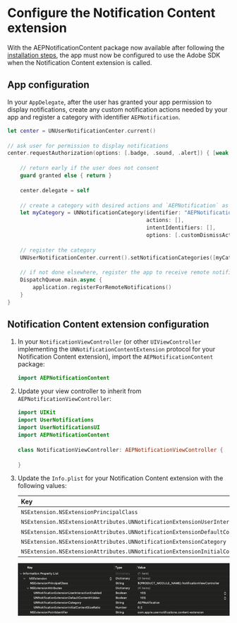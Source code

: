 # Configure the Notification Content extension

With the AEPNotificationContent package now available after following the [installation steps](./index.md), the app must now be configured to use the Adobe SDK when the Notification Content extension is called.

## App configuration

In your `AppDelegate`, after the user has granted your app permission to display notifications, create any custom notification actions needed by your app and register a category with identifier `AEPNotification`.

```swift
let center = UNUserNotificationCenter.current()

// ask user for permission to display notifications
center.requestAuthorization(options: [.badge, .sound, .alert]) { [weak self] granted, _ in
    
    // return early if the user does not consent 
    guard granted else { return }
    
    center.delegate = self
    
    // create a category with desired actions and `AEPNotification` as the identifier
    let myCategory = UNNotificationCategory(identifier: "AEPNotification",
                                            actions: [],
                                            intentIdentifiers: [],
                                            options: [.customDismissAction])

    // register the category
    UNUserNotificationCenter.current().setNotificationCategories([myCategory])
    
    // if not done elsewhere, register the app to receive remote notifications
    DispatchQueue.main.async {
        application.registerForRemoteNotifications()
    }
}
```

## Notification Content extension configuration

1. In your `NotificationViewController` (or other `UIViewController` implementing the `UNNotificationContentExtension` protocol for your Notification Content extension), import the `AEPNotificationContent` package:

    ```swift
    import AEPNotificationContent
    ```

1. Update your view controller to inherit from `AEPNotificationViewController`:

    ```swift
    import UIKit
    import UserNotifications
    import UserNotificationsUI
    import AEPNotificationContent

    class NotificationViewController: AEPNotificationViewController {
        
    }
    ```

1. Update the `Info.plist` for your Notification Content extension with the following values:

    | Key | Type | Value |
    | --- | --- | --- |
    | `NSExtension.NSExtensionPrincipalClass` | `String` | `$(PRODUCT_MODULE_NAME).NotificationViewController` |
    | `NSExtension.NSExtensionAttributes.UNNotificationExtensionUserInteractionEnabled` | `Boolean` | `YES` |
    | `NSExtension.NSExtensionAttributes.UNNotificationExtensionDefaultContentHidden` | `Boolean` | `YES` |
    | `NSExtension.NSExtensionAttributes.UNNotificationExtensionCategory` | `String` | `AEPNotification` |
    | `NSExtension.NSExtensionAttributes.UNNotificationExtensionInitialContentSizeRatio` | `Number` | `0.2` |

    <img src="./assets/configurePlist.png" />
